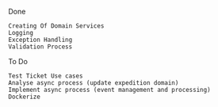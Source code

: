 ﻿Done 

    Creating Of Domain Services
    Logging    
    Exception Handling
    Validation Process
  
To Do

    Test Ticket Use cases
    Analyse async process (update expedition domain)
    Implement async process (event management and processing)
    Dockerize
  